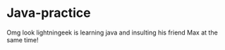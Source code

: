 # Java-practice

Omg look lightningeek is learning java and insulting his friend Max at the same time!

